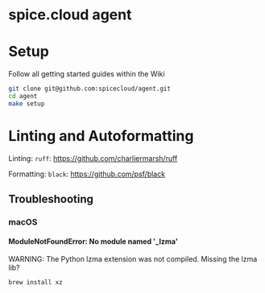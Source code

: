 # spice.cloud agent

# Setup

Follow all getting started guides within the Wiki

```bash
git clone git@github.com:spicecloud/agent.git
cd agent
make setup
```

# Linting and Autoformatting

Linting:
`ruff`: https://github.com/charliermarsh/ruff

Formatting:
`black`: https://github.com/psf/black

## Troubleshooting

### macOS

#### ModuleNotFoundError: No module named '\_lzma'

WARNING: The Python lzma extension was not compiled. Missing the lzma lib?

```bash
brew install xz
```
